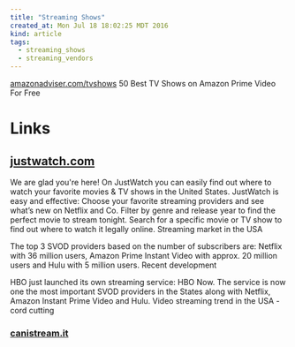 ```yaml
---
title: "Streaming Shows"
created_at: Mon Jul 18 18:02:25 MDT 2016
kind: article
tags:
  - streaming_shows
  - streaming_vendors
---
```


<a href="http://amazonadviser.com/tvshows/" target="_blank">amazonadviser.com/tvshows</a>
50 Best TV Shows on Amazon Prime Video For Free

<h1>Links</h1>

<h2>
  <a href="https://www.justwatch.com/us#!" target="_blank">justwatch.com</a>
</h2>

We are glad you're here! On JustWatch you can easily find out where to
watch your favorite movies & TV shows in the United States.  JustWatch is
easy and effective: Choose your favorite streaming providers and see
what’s new on Netflix and Co.  Filter by genre and release year to find
the perfect movie to stream tonight. Search for a specific movie or TV
show to find out where to watch it legally online.  Streaming market in
the USA

The top 3 SVOD providers based on the number of subscribers are: Netflix
with 36 million users, Amazon Prime Instant Video with approx. 20 million
users and Hulu with 5 million users.
Recent development

HBO just launched its own streaming service: HBO Now. The service is now
one the most important SVOD providers in the States along with Netflix,
Amazon Instant Prime Video and Hulu.  Video streaming trend in the USA -
cord cutting

<h3>
  <a href="http://www.canistream.it" target="_blank">canistream.it</a>
</h3>

<!--
html boilerplate
<a href="" target="_blank"></a>
<a name=""></a>
<img src="" width="400px">
<ul>
  <li></li>
</ul>
<pre>
</pre>
<pre><code>
</code></pre>
-->
